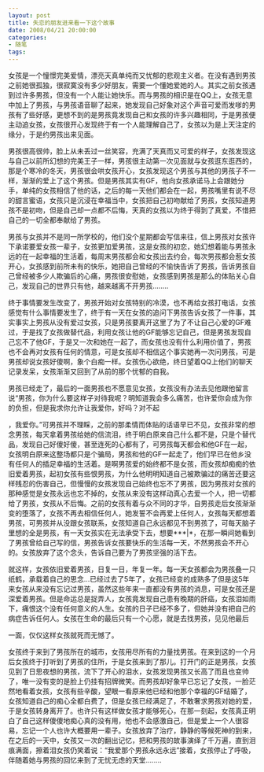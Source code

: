 ```yaml
---
layout: post
title: 失恋的朋友进来看一下这个故事
date: 2008/04/21 20:00:00
categories: 
- 随笔
tags: 
---
```


女孩是一个憧憬完美爱情，漂亮天真单纯而又忧郁的悲观主义者。在没有遇到男孩之前她很孤独，很寂寞没有多少好朋友，需要一个懂她爱她的人。其实之前女孩遇到过许多男孩，但没有一个人能让她快乐。而与男孩的相识是在QQ上，女孩无意中加上了男孩，与男孩语音聊了起来，她发现自己好象对这个声音可爱而发嗲的男孩有了些好感，更想不到的是男孩竟发现自己和女孩的许多兴趣相同，于是男孩便主动追女孩，女孩很开心发现终于有一个人能理解自己了，女孩以为是上天注定的缘分，于是约男孩出来见面。

男孩很高很帅，脸上从未丢过一丝笑容，充满了天真而又可爱的样子，女孩发现这与自己以前所幻想的完美王子一样，男孩很主动第一次见面就与女孩逛东逛西的，那是个寒冷的冬天，男孩很会哄女孩开心，女孩发现这个男孩与其他的男孩子不一样，渐渐的爱上了这个男孩。但是男孩其实有GF，他向女孩承诺马上会跟她分手，单纯的女孩相信了他的话，之后的每一天他们都会在一起，男孩嘴里有说不尽的甜言蜜语，女孩只是沉浸在幸福当中，女孩把自己初吻献给了男孩，女孩知道男孩不是初吻，但是自己却一点都不后悔，天真的女孩以为终于得到了真爱，不惜把自己的一切全都奉献给了男孩。

男孩与女孩并不是同一所学校的，他们没个星期都会写信来往，信上男孩对女孩许下承诺要爱女孩一辈子，女孩更加爱男孩，这是女孩的初恋，她幻想着能与男孩永远的在一起幸福的生活着，每周末男孩都会和女孩出去约会，每次男孩都会惹女孩开心，女孩感到前所未有的快乐，她把自己曾经的不愉快告诉了男孩，告诉男孩自己曾经被多少人欺骗后的心痛，男孩很安慰她，女孩感到男孩是那么的体贴关心自己，发现自己的世界只有他，越来越离不开男孩........

终于事情要发生改变了，男孩开始对女孩特别的冷漠，也不再给女孩打电话，女孩感觉有什么事情要发生了，终于有一天在女孩的追问下男孩告诉女孩了一件事，其实事实上男孩从没有爱过女孩，只是男孩要离开这里了为了不让自己心爱的GF难过，于是找了女孩做替代品，利用女孩让他的GF能够忘记自己，但是男孩发现自己忘不了他GF，于是又一次和她在一起了，而女孩也没有什么利用价值了，男孩也不会再对女孩有任何的情意，可是女孩却不相信这个事实她再一次问男孩，可是男孩却说女孩好傻啊，象个白痴一样。女孩伤心欲绝，终日望着QQ上他们的聊天记录发呆，女孩渐渐又回到了从前的那个忧郁的自我。

男孩已经走了，最后的一面男孩也不愿意见女孩，女孩没有办法去见他跟他留言说“男孩，你为什么要这样子对待我呢？明知道我会多么痛苦，也许爱你会成为你的负担，但是我求你允许让我爱你，好吗？对不起

，我爱你。”可男孩并不理睬，之前的那柔情而体贴的话语早已不见，女孩非常的想念男孩，每天拿着男孩给她的信流泪，终于明白原来自己什么都不是，只是个替代品，发现自己好傻好傻，甚至连死的心都有了，可男孩每天都会和他GF在一起，女孩明白原来这整场都只是个骗局，男孩和他的GF一起走了，他们早已在他乡没有任何人的插足幸福的生活着。是啊男孩爱的始终都不是女孩，而女孩却痴痴的依旧爱着男孩，起初女孩有些恨男孩，为什么他明明知道自己被欺骗过的痛苦还要这样残忍的伤害自己，但慢慢的女孩发现自己始终也忘不了男孩，因为男孩对女孩的那种感觉是女孩永远也忘不掉的，女孩从来没有这样动真心去爱一个人，把一切都给了男孩，女孩从不后悔。之前的女孩有着与众不同的才华，自男孩走后女孩渐渐变的堕落了，女孩不再去相信任何人，她发誓不会再爱上任何人，女孩每天都想着男孩，可男孩并从没跟女孩联系，女孩知道自己永远都见不到男孩了，可每天脑子里想的全是男孩，有一天女孩实在无法承受下去，想要\**\*|\*，在那一瞬间她看到了男孩曾给自己写的信，男孩告诉女孩要快乐的生活每一天，不然男孩会不开心的。女孩放弃了这个念头，告诉自己要为了男孩坚强的活下去。

就这样，女孩依旧爱着男孩，日复一日，年复一年。每一天女孩都会为男孩叠一只纸鹤，承载着自己的思念...已经过去了5年了，女孩已经变的成熟多了但是这5年来女孩从来没有忘记过男孩，虽然这些年来一直都没有男孩的消息，可是女孩还是深爱着男孩。但是命运总是捉弄人，女孩竟发现自己患有晚期的肝癌，女孩泪如雨下，痛恨这个没有任何意义的人生。女孩的日子已经不多了，但她并没有把自己的病症告诉任何人。女孩在生命的最后只有一个心愿，就是去找男孩，见见他最后

一面，仅仅这样女孩就死而无憾了。

女孩终于来到了男孩所在的城市，女孩用尽所有的力量找男孩。在来到这的一个月后女孩终于打听到了男孩的住所，于是女孩来到了那儿。打开门的正是男孩，女孩见到了日思夜想的男孩，流下了开心的泪水，女孩发现男孩又长高了而且也变帅了，唯一没有变的是脸上仍挂有招牌微笑。而男孩却好象早已忘记了女孩，一脸茫然地看着女孩，女孩有些辛酸，望眼一看原来他已经和他那个幸福的GF结婚了，女孩知道自己的痴心全都白费了，但是女孩已经满足了，不敢奢求男孩对她的爱，于是女孩转身离开了。也许只有这样做女孩才能够死心，在那一刻起，女孩真正明白了自己这样傻傻地痴心真的没有用，他也不会感激自己，但是爱上一个人很容易，忘记一个人也许大概要用一辈子。女孩放弃了治疗，静静的等候死神的到来，在之后的一天中，女孩又一次的翻出记忆，把和男孩的故事演绎了千万遍，直到泪痕满面，擦着泪女孩仍笑着说：“我爱那个男孩永远永远”接着，女孩停止了呼吸，伴随着她与男孩的回忆来到了无忧无虑的天堂........
